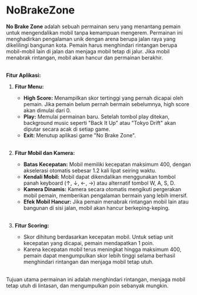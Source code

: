 # NoBrakeZone
<p><b>No Brake Zone</b> adalah sebuah permainan seru yang menantang pemain untuk mengendalikan mobil tanpa kemampuan mengerem. Permainan ini menghadirkan pengalaman unik dengan arena berupa jalan raya yang dikelilingi bangunan kota. Pemain harus menghindari rintangan berupa mobil-mobil lain di jalan dan menjaga mobil tetap di jalur. Jika mobil menabrak rintangan, mobil akan hancur dan permainan berakhir.<br><br>

<b>Fitur Aplikasi:</b><br>
1. <b>Fitur Menu:</b><br>
   - <b>High Score:</b> Menampilkan skor tertinggi yang pernah dicapai oleh pemain. Jika pemain belum pernah bermain sebelumnya, high score akan dimulai dari 0.<br>
   - <b>Play:</b> Memulai permainan baru. Setelah tombol play ditekan, background music seperti "Back It Up" atau "Tokyo Drift" akan diputar secara acak di setiap game.<br>
   - <b>Exit:</b> Menutup aplikasi game "No Brake Zone".<br><br>

2. <b>Fitur Mobil dan Kamera:</b><br>
   - <b>Batas Kecepatan:</b> Mobil memiliki kecepatan maksimum 400, dengan akselerasi otomatis sebesar 1.2 kali lipat seiring waktu.<br>
   - <b>Kendali Mobil:</b> Mobil dapat dikendalikan menggunakan tombol panah keyboard (↑, ↓, ←, →) atau alternatif tombol W, A, S, D.<br>
   - <b>Kamera Dinamis:</b> Kamera secara otomatis mengikuti pergerakan mobil pemain, memberikan pengalaman bermain yang lebih imersif.<br>
   - <b>Efek Mobil Hancur:</b> Jika pemain menabrak rintangan mobil lain atau bangunan di sisi jalan, mobil akan hancur berkeping-keping.<br><br>

3. <b>Fitur Scoring:</b><br>
   - Skor dihitung berdasarkan kecepatan mobil. Untuk setiap unit kecepatan yang dicapai, pemain mendapatkan 1 poin.<br>
   - Karena kecepatan mobil terus meningkat hingga maksimum 400, pemain dapat mengumpulkan skor lebih tinggi selama berhasil menghindari rintangan dan menjaga mobil tetap utuh.<br><br>

Tujuan utama permainan ini adalah menghindari rintangan, menjaga mobil tetap utuh di lintasan, dan mengumpulkan poin sebanyak mungkin.</p>
